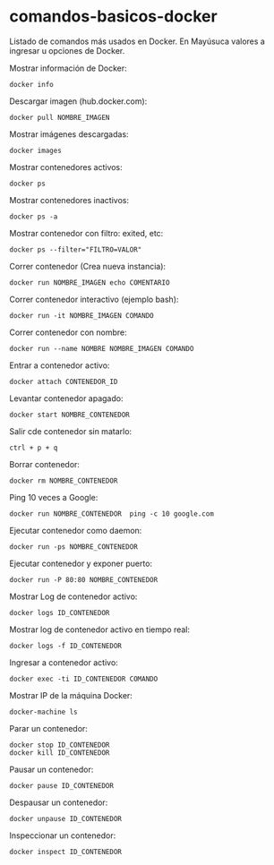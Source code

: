 # comandos-basicos-docker
Listado de comandos más usados en Docker.
En Mayúsuca valores a ingresar u opciones de Docker.


Mostrar información de Docker:
```
docker info
```

Descargar imagen (hub.docker.com):
```
docker pull NOMBRE_IMAGEN
```

Mostrar imágenes descargadas:
```
docker images
```

Mostrar contenedores activos:
```
docker ps
```

Mostrar contenedores inactivos:
```
docker ps -a
```

Mostrar contenedor con filtro: exited, etc:
```
docker ps --filter="FILTRO=VALOR"
```

Correr contenedor (Crea nueva instancia):
```
docker run NOMBRE_IMAGEN echo COMENTARIO
```

Correr contenedor interactivo (ejemplo bash):
```
docker run -it NOMBRE_IMAGEN COMANDO
```

Correr contenedor con nombre:
```
docker run --name NOMBRE NOMBRE_IMAGEN COMANDO
```

Entrar a contenedor activo:
```
docker attach CONTENEDOR_ID
```

Levantar contenedor apagado:
```
docker start NOMBRE_CONTENEDOR
```

Salir cde contenedor sin matarlo:
```
ctrl + p + q
```

Borrar contenedor:
```
docker rm NOMBRE_CONTENEDOR
```

Ping 10 veces a Google:
```
docker run NOMBRE_CONTENEDOR  ping -c 10 google.com
```

Ejecutar contenedor como daemon:
```
docker run -ps NOMBRE_CONTENEDOR
```

Ejecutar contenedor y exponer puerto:
```
docker run -P 80:80 NOMBRE_CONTENEDOR
```

Mostrar Log de contenedor activo:
```
docker logs ID_CONTENEDOR
```

Mostrar log de contenedor activo en tiempo real:
```
docker logs -f ID_CONTENEDOR
```

Ingresar a contenedor activo:
```
docker exec -ti ID_CONTENEDOR COMANDO
```

Mostrar IP de la máquina Docker:
```
docker-machine ls
```

Parar un contenedor:
```
docker stop ID_CONTENEDOR
docker kill ID_CONTENEDOR
```

Pausar un contenedor:
```
docker pause ID_CONTENEDOR
```

Despausar un contenedor:
```
docker unpause ID_CONTENEDOR
```

Inspeccionar un contenedor:
```
docker inspect ID_CONTENEDOR
```
